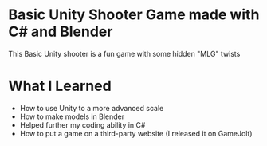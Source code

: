 # Basic Unity Shooter Game made with C# and Blender

This Basic Unity shooter is a fun game with some hidden "MLG" twists

# What I Learned

* How to use Unity to a more advanced scale
* How to make models in Blender
* Helped further my coding ability in C#
* How to put a game on a third-party website (I released it on GameJolt)
